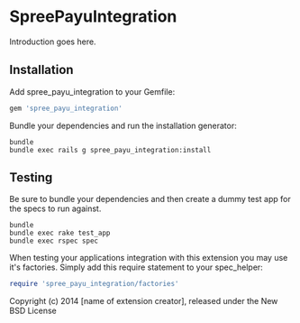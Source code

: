 SpreePayuIntegration
====================

Introduction goes here.

Installation
------------

Add spree_payu_integration to your Gemfile:

```ruby
gem 'spree_payu_integration'
```

Bundle your dependencies and run the installation generator:

```shell
bundle
bundle exec rails g spree_payu_integration:install
```

Testing
-------

Be sure to bundle your dependencies and then create a dummy test app for the specs to run against.

```shell
bundle
bundle exec rake test_app
bundle exec rspec spec
```

When testing your applications integration with this extension you may use it's factories.
Simply add this require statement to your spec_helper:

```ruby
require 'spree_payu_integration/factories'
```

Copyright (c) 2014 [name of extension creator], released under the New BSD License
